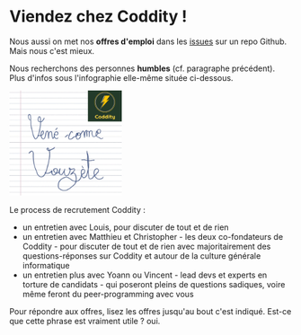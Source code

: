 # Viendez chez Coddity !

Nous aussi on met nos **offres d'emploi** dans les [issues](https://github.com/CoddityTeam/crew/issues) sur un repo Github. Mais nous c'est mieux. 

Nous recherchons des personnes **humbles** (cf. paragraphe précédent). Plus d'infos sous l'infographie elle-même située ci-dessous.


<img src="venez-come-vouzete.png" alt="venez-come-vouzete" width="200"/>

Le process de recrutement Coddity : 
- un entretien avec Louis, pour discuter de tout et de rien
- un entretien avec Matthieu et Christopher - les deux co-fondateurs de Coddity - pour discuter de tout et de rien avec majoritairement des questions-réponses sur Coddity et autour de la culture générale informatique
- un entretien plus avec Yoann ou Vincent - lead devs et experts en torture de candidats - qui poseront pleins de questions sadiques, voire même feront du peer-programming avec vous

Pour répondre aux offres, lisez les offres jusqu'au bout c'est indiqué. Est-ce que cette phrase est vraiment utile ? oui.
